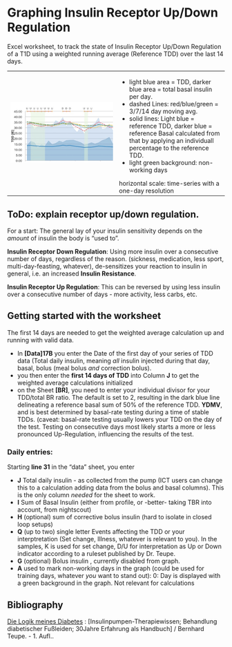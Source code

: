 # Graphing Insulin Receptor Up/Down Regulation
Excel worksheet, to track the state of Insulin Receptor Up/Down Regulation of a T1D using a weighted running average (Reference TDD) over the last 14 days.

<table>
 <tr><td width="50%">
 <img  src="img/TDD-and-Basal.jpg">
  </td>
  <td>
   <ul><li>  light blue area = TDD, darker blue area = total basal insulin per day. 
   </li><li> dashed Lines: red/blue/green = 3/7/14 day moving avg. 
   </li><li> solid lines: Light blue = reference TDD, darker blue = reference Basal calculated from that by applying an individuall percentage to the reference TDD. 
    </li><li>light green background: non-working days</li>
    </ul>
   horizontal scale: time-series with a one-day resolution
</td></tr></table>

## ToDo: explain receptor up/down regulation. 
For a start: The general lay of your insulin sensitivity depends on the *amount* of insulin the body is “used to”. 

**Insulin Receptor Down Regulation**:  Using more insulin over a consecutive number of days, regardless of the reason.
(sickness,  medication, less sport, multi-day-feasting, whatever), de-sensitizes your reaction to insulin in general,  i.e. an increased **Insulin Resistance**.

**Insulin Receptor Up Regulation**: This can be reversed by using less insulin over a consecutive number of days - more activity, less carbs, etc. 

## Getting started with the worksheet
The first 14 days are needed to get the weighted average calculation up and running with valid data.
* In **[Data]17B** you enter the Date of the first day of your series of TDD data (Total daily insulin, meaning *all* insulin injected during that day, basal, bolus (meal bolus *and*  correction bolus).
* you then enter  the **first 14 days of TDD** into Column **J** to get the weighted average calculations initialized
* on the Sheet **[BR]**, you need to enter your individual divisor for your TDD/total BR ratio. The default is set to 2, resulting in the dark blue line delineating a reference basal sum of 50% of the reference TDD. **YDMV**, and is best determined by basal-rate testing during a time of stable TDDs. (caveat: basal-rate testing usually lowers your TDD on the day of the test. Testing on consecutive days most likely starts a more or less pronounced Up-Regulation, influencing the results of the test. 

### Daily entries:
Starting **line 31** in the “data” sheet, you enter 
* **J** Total daily insulin - as collected from the pump (ICT users can change this to a calculation adding data from the bolus and basal columns). This is the only column *needed* for the sheet to work.
* **I** Sum of Basal Insulin (either from profile,  or  -better- taking TBR  into account, from nightscout)
* **H** (optional) sum of corrective bolus insulin (hard to isolate in closed loop setups)
* **Q** (up to two) single letter Events affecting the TDD or your interptretation (Set change, Illness, whatever is relevant to you). In the samples, K is used for set change, D/U for interpretation as Up or Down indicator according to a ruleset published by Dr. Teupe.
* **G** (optional) Bolus insulin , currently disabled from graph. 
* **A** used to mark non-working days in the graph (could be used for training days, whatever *you* want to stand out): 0: Day is displayed with a green background in the graph. Not relevant for calculations

## Bibliography
[Die Logik meines Diabetes](http://www.diabetesdorfalthausen.de/praxis/Content/buch.php) : [Insulinpumpen-Therapiewissen; Behandlung diabetischer Fußleiden; 30Jahre Erfahrung als Handbuch] / Bernhard Teupe. - 1. Aufl..
